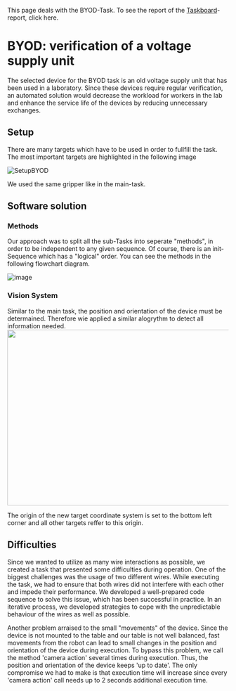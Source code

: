 This page deals with the BYOD-Task. To see the report of the [Taskboard](README.md)-report, click here.
# BYOD: verification of a voltage supply unit

The selected device for the BYOD task is an old voltage supply unit that has been used in a laboratory. Since these devices require regular verification, an automated solution would decrease the workload for workers in the lab and enhance the service life of the devices by reducing unnecessary exchanges.

<h2>Setup</h2>
There are many targets which have to be used in order to fullfill the task. The most important targets are highlighted in the following image

![SetupBYOD](https://user-images.githubusercontent.com/131485125/235075878-e2d5c995-f002-4cae-9e4e-9c7058512399.png)

We used the same gripper like in the main-task.

<h2>Software solution</h2>


<h3>Methods</h3>
Our approach was to split all the sub-Tasks into seperate "methods", in order to be independent to any given sequence. Of course, there is an init-Sequence which has a "logical" order. You can see the methods in the following flowchart diagram.

![image](https://user-images.githubusercontent.com/131485125/235076912-af4cfbf6-cb72-4c1f-9a8e-bc3d1cda2b36.png)

<h3>Vision System</h3>
Similar to the main task, the position and orientation of the device must be determained. Therefore wie applied a similar alogrythm to detect all information needed.

<div style="display: flex;">
  <img src="https://user-images.githubusercontent.com/131485125/235079110-68e7f3d0-95ec-42c0-939a-35da4e4338ef.png" width="700" height="400")>
</div>

The origin of the new target coordinate system is set to the bottom left corner and all other targets reffer to this origin.

<h2>Difficulties</h2>

Since we wanted to utilize as many wire interactions as possible, we created a task that presented some difficulties during operation. One of the biggest challenges was the usage of two different wires. While executing the task, we had to ensure that both wires did not interfere with each other and impede their performance. We developed a well-prepared code sequence to solve this issue, which has been successful in practice. In an iterative process, we developed strategies to cope with the unpredictable behaviour of the wires as well as possible.

Another problem arraised to the small "movements" of the device. Since the device is not mounted to the table and our table is not well balanced, fast movements from the robot can lead to small changes in the position and orientation of the device during execution. To bypass this problem, we call the method 'camera action' several times during execution. Thus, the position and orientation of the device keeps 'up to date'. The only compromise we had to make is that execution time will increase since every 'camera action' call needs up to 2 seconds additional execution time.

